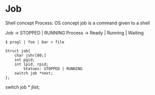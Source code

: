 # Job
Shell concept
Process: OS concept
job is a command given to a shell

Job -> STOPPED | RUNNING
Process -> Ready | Running | Waiting

```
$ progl | foo | bar > file
```

```
Struct job{
    char jshr[80;]
    int pgid;
    int lpid, rpid;
        Statues: STOPPED | RUNNING
    switch job *next;
};
```

switch job * jlist;